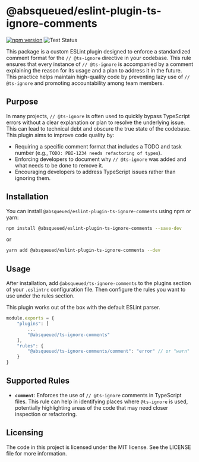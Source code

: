 # @absqueued/eslint-plugin-ts-ignore-comments

[![npm version](https://badge.fury.io/js/@absqueued%2Feslint-plugin-ts-ignore-comments.svg)](https://badge.fury.io/js/@absqueued%2Feslint-plugin-ts-ignore-comments)
![Test Status](https://github.com/absqueued/eslint-plugin-ts-ignore-comments/actions/workflows/lint-test.yml/badge.svg)

This package is a custom ESLint plugin designed to enforce a standardized comment format for the `// @ts-ignore` directive in your codebase. This rule ensures that every instance of `// @ts-ignore` is accompanied by a comment explaining the reason for its usage and a plan to address it in the future. This practice helps maintain high-quality code by preventing lazy use of `// @ts-ignore` and promoting accountability among team members.

## Purpose
In many projects, `// @ts-ignore` is often used to quickly bypass TypeScript errors without a clear explanation or plan to resolve the underlying issue. This can lead to technical debt and obscure the true state of the codebase. This plugin aims to improve code quality by:

- Requiring a specific comment format that includes a TODO and task number (e.g., `TODO: PBI-1234 needs refactoring of types`).
- Enforcing developers to document why `// @ts-ignore` was added and what needs to be done to remove it.
- Encouraging developers to address TypeScript issues rather than ignoring them.

## Installation
You can install `@absqueued/eslint-plugin-ts-ignore-comments` using npm or yarn:

```bash
npm install @absqueued/eslint-plugin-ts-ignore-comments --save-dev
```

or

```bash
yarn add @absqueued/eslint-plugin-ts-ignore-comments --dev
```

## Usage
After installation, add `@absqueued/ts-ignore-comments` to the plugins section of your `.eslintrc` configuration file. Then configure the rules you want to use under the rules section.

This plugin works out of the box with the default ESLint parser.

```js
module.exports = {
    "plugins": [
        ...
        "@absqueued/ts-ignore-comments"
    ],
    "rules": {
        "@absqueued/ts-ignore-comments/comment": "error" // or "warn"
    }
}
```

## Supported Rules
* **`comment`**: Enforces the use of `// @ts-ignore` comments in TypeScript files. This rule can help in identifying places where `@ts-ignore` is used, potentially highlighting areas of the code that may need closer inspection or refactoring.

## Licensing
The code in this project is licensed under the MIT license. See the LICENSE file for more information.
